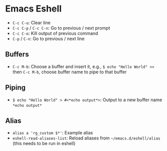 # Emacs Eshell

- `C-c C-u`: Clear line
- `C-c C-p` / `C-c C-n`: Go to previous / next prompt
- `C-c C-o`: Kill output of previous command
- `C-p` / `C-n`: Go to previous / next line

## Buffers

- `C-c M-b`: Choose a buffer and insert it, e.g., `$ echo "Hello World" >>` then `C-c M-b`, choose buffer name to pipe to that buffer

## Piping

- `$ echo "Hello World" > #<*echo output*>`: Output to a new buffer name `*echo output*`

## Alias

- `alias a 'rg_custom $*'`: Example alias
- `eshell-read-aliases-list`: Reload aliases from `~/emacs.d/eshell/alias` (this needs to be run in eshell)
